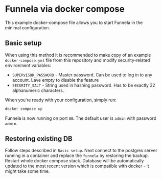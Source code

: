 Funnela via docker compose
===

This example docker-compose file allows you to start Funnela in the minimal configuration.

Basic setup
---

When using this method it is recommended to make copy of an example `docker-compose.yml` file from this repository and modify security-related environment variables:

- `SUPERVISOR_PASSWORD` - Master password. Can be used to log in to any account. Lave empty to disable the feature
- `SECURITY_SALT` - String used in hashing password. Has to be exactly 32 alphanumeric characters.


When you're ready with your configuration, simply run:

```sh
docker compose up
```

Funnela is now running on port `80`. The default user is `admin` with password `admin`.


Restoring existing DB
---

Follow steps described in `Basic setup`. Next connect to the postgres server running in a container and replace the `funnela` by restoring the backup. Restart whole docker compose stack. Database will be automatically updated to the most recent version which is compatible with docker - it might take some time.
